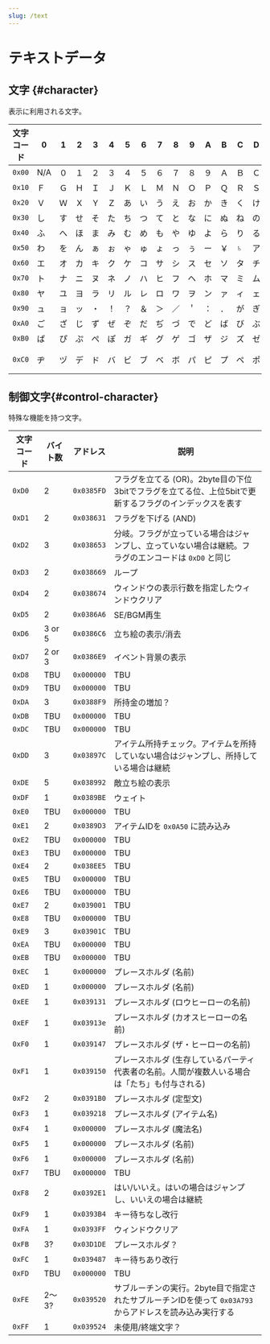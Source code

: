 ```yaml
---
slug: /text
---
```


# テキストデータ

## 文字 {#character}

表示に利用される文字。

| 文字コード |  0  |  1  |  2  |  3  |  4  |  5  |  6  |  7  |  8  |  9  |  A  |  B  |  C  |  D  |  E  |  F  |
|------------|-----|-----|-----|-----|-----|-----|-----|-----|-----|-----|-----|-----|-----|-----|-----|-----|
| `0x00`     | N/A |  ０ |  １ |  ２ |  ３ |  ４ |  ５ |  ６ |  ７ |  ８ |  ９ |  Ａ |  Ｂ |  Ｃ |  Ｄ |  Ｅ |
| `0x10`     |  Ｆ |  Ｇ |  Ｈ |  Ｉ |  Ｊ |  Ｋ |  Ｌ |  Ｍ |  Ｎ |  Ｏ |  Ｐ |  Ｑ |  Ｒ |  Ｓ |  Ｔ |  Ｕ |
| `0x20`     |  Ｖ |  Ｗ |  Ｘ |  Ｙ |  Ｚ |  あ |  い |  う |  え |  お |  か |  き |  く |  け |  こ |  さ |
| `0x30`     |  し |  す |  せ |  そ |  た |  ち |  つ |  て |  と |  な |  に |  ぬ |  ね |  の |  は |  ひ |
| `0x40`     |  ふ |  へ |  ほ |  ま |  み |  む |  め |  も |  や |  ゆ |  よ |  ら |  り |  る |  れ |  ろ |
| `0x50`     |  わ |  を |  ん |  ぁ |  ぉ |  ゃ |  ゅ |  ょ |  っ |  ぅ |  ー |  ￥ |  ♄  |  ア |  イ |  ウ |
| `0x60`     |  エ |  オ |  カ |  キ |  ク |  ケ |  コ |  サ |  シ |  ス |  セ |  ソ |  タ |  チ |  ツ |  テ |
| `0x70`     |  ト |  ナ |  ニ |  ヌ |  ネ |  ノ |  ハ |  ヒ |  フ |  ヘ |  ホ |  マ |  ミ |  ム |  メ |  モ |
| `0x80`     |  ヤ |  ユ |  ヨ |  ラ |  リ |  ル |  レ |  ロ |  ワ |  ヲ |  ン |  ァ |  ィ |  ェ |  ォ |  ャ |
| `0x90`     |  ュ |  ョ |  ッ |  ・ |  ！ |  ？ |  ＆ |  ＞ |  ／ |  ＇ |  ： |  ． |  が |  ぎ |  ぐ |  げ |
| `0xA0`     |  ご |  ざ |  じ |  ず |  ぜ |  ぞ |  だ |  ぢ |  づ |  で |  ど |  ば |  び |  ぶ |  べ |  ぼ |
| `0xB0`     |  ぱ |  ぴ |  ぷ |  ぺ |  ぽ |  ガ |  ギ |  グ |  ゲ |  ゴ |  ザ |  ジ |  ズ |  ゼ |  ゾ |  ダ |
| `0xC0`     |  ヂ |  ヅ |  デ |  ド |  バ |  ビ |  ブ |  ベ |  ボ |  パ |  ピ |  プ |  ペ |  ポ |  ヴ | 空白|

## 制御文字{#control-character}

特殊な機能を持つ文字。

| 文字コード | バイト数 | アドレス   | 説明                                                                                                    |
|------------|----------|------------|---------------------------------------------------------------------------------------------------------|
| `0xD0`     | 2        | `0x0385FD` | フラグを立てる (OR)。2byte目の下位3bitでフラグを立てる位、上位5bitで更新するフラグのインデックスを表す  |
| `0xD1`     | 2        | `0x038631` | フラグを下げる (AND)                                                                                    |
| `0xD2`     | 3        | `0x038653` | 分岐。フラグが立っている場合はジャンプし、立っていない場合は継続。フラグのエンコードは `0xD0` と同じ    |
| `0xD3`     | 2        | `0x038669` | ループ                                                                                                  |
| `0xD4`     | 2        | `0x038674` | ウィンドウの表示行数を指定したウィンドウクリア                                                          |
| `0xD5`     | 2        | `0x0386A6` | SE/BGM再生                                                                                              |
| `0xD6`     | 3 or 5   | `0x0386C6` | 立ち絵の表示/消去                                                                                       |
| `0xD7`     | 2 or 3   | `0x0386E9` | イベント背景の表示                                                                                      |
| `0xD8`     | TBU      | `0x000000` | TBU                                                                                                     |
| `0xD9`     | TBU      | `0x000000` | TBU                                                                                                     |
| `0xDA`     | 3        | `0x0388F9` | 所持金の増加？                                                                                          |
| `0xDB`     | TBU      | `0x000000` | TBU                                                                                                     |
| `0xDC`     | TBU      | `0x000000` | TBU                                                                                                     |
| `0xDD`     | 3        | `0x03897C` | アイテム所持チェック。アイテムを所持していない場合はジャンプし、所持している場合は継続                  |
| `0xDE`     | 5        | `0x038992` | 敵立ち絵の表示                                                                                          |
| `0xDF`     | 1        | `0x0389BE` | ウェイト                                                                                                |
| `0xE0`     | TBU      | `0x000000` | TBU                                                                                                     |
| `0xE1`     | 2        | `0x0389D3` | アイテムIDを `0x0A50` に読み込み                                                                        |
| `0xE2`     | TBU      | `0x000000` | TBU                                                                                                     |
| `0xE3`     | TBU      | `0x000000` | TBU                                                                                                     |
| `0xE4`     | 2        | `0x038EE5` | TBU                                                                                                     |
| `0xE5`     | TBU      | `0x000000` | TBU                                                                                                     |
| `0xE6`     | TBU      | `0x000000` | TBU                                                                                                     |
| `0xE7`     | 2        | `0x039001` | TBU                                                                                                     |
| `0xE8`     | TBU      | `0x000000` | TBU                                                                                                     |
| `0xE9`     | 3        | `0x03901C` | TBU                                                                                                     |
| `0xEA`     | TBU      | `0x000000` | TBU                                                                                                     |
| `0xEB`     | TBU      | `0x000000` | TBU                                                                                                     |
| `0xEC`     | 1        | `0x000000` | プレースホルダ (名前)                                                                                   |
| `0xED`     | 1        | `0x000000` | プレースホルダ (名前)                                                                                   |
| `0xEE`     | 1        | `0x039131` | プレースホルダ (ロウヒーローの名前)                                                                     |
| `0xEF`     | 1        | `0x03913e` | プレースホルダ (カオスヒーローの名前)                                                                   |
| `0xF0`     | 1        | `0x039147` | プレースホルダ (ザ・ヒーローの名前)                                                                     |
| `0xF1`     | 1        | `0x039150` | プレースホルダ (生存しているパーティ代表者の名前。人間が複数人いる場合は「たち」も付与される)           |
| `0xF2`     | 2        | `0x0391B0` | プレースホルダ (定型文)                                                                                 |
| `0xF3`     | 1        | `0x039218` | プレースホルダ (アイテム名)                                                                             |
| `0xF4`     | 1        | `0x000000` | プレースホルダ (魔法名)                                                                                 |
| `0xF5`     | 1        | `0x000000` | プレースホルダ (名前)                                                                                   |
| `0xF6`     | 1        | `0x000000` | プレースホルダ (名前)                                                                                   |
| `0xF7`     | TBU      | `0x000000` | TBU                                                                                                     |
| `0xF8`     | 2        | `0x0392E1` | はい/いいえ。はいの場合はジャンプし、いいえの場合は継続                                                 |
| `0xF9`     | 1        | `0x0393B4` | キー待ちなし改行                                                                                        |
| `0xFA`     | 1        | `0x0393FF` | ウィンドウクリア                                                                                        |
| `0xFB`     | 3?       | `0x03D1DE` | プレースホルダ？                                                                                        |
| `0xFC`     | 1        | `0x039487` | キー待ちあり改行                                                                                        |
| `0xFD`     | TBU      | `0x000000` | TBU                                                                                                     |
| `0xFE`     | 2〜3?    | `0x039520` | サブルーチンの実行。2byte目で指定されたサブルーチンIDを使って `0x03A793` からアドレスを読み込み実行する |
| `0xFF`     | 1        | `0x039524` | 未使用/終端文字？                                                                                       |
